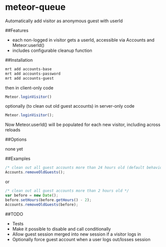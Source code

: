meteor-queue
============

Automatically add visitor as anonymous guest with userId

##Features
- each non-logged in visitor gets a userId, accessible via Accounts and Meteor:userId()
- includes configurable cleanup function


##Installation
```sh
mrt add accounts-base
mrt add accounts-password
mrt add accounts-guest
```

then in client-only code
```javascript
Meteor.loginVisitor()
```


optionally (to clean out old guest accounts) in server-only code
```javascript
Meteor.loginVisitor();
```

Now Meteor.userId() will be populated for each new visitor, including across reloads




##Options

none yet

##Examples

```javascript
/* clean out all guest accounts more than 24 hours old (default behavior) */
Accounts.removeOldGuests();
```
or

```javascript
/* clean out all guest accounts more than 2 hours old */ 
var before = new Date();
before.setHours(before.getHours() - 2);
Accounts.removeOldGuests(before);
```

##TODO
- Tests
- Make it possible to disable and call conditionally
- Allow guest session merged into new session if a visitor logs in
- Optionally force guest account when a user logs out/losses session



